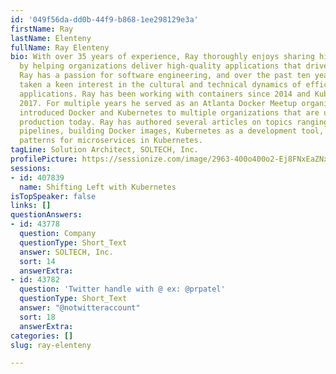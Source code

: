 ```yaml
---
id: '049f56da-dd0b-44f9-b868-1ee298129e3a'
firstName: Ray
lastName: Elenteny
fullName: Ray Elenteny
bio: With over 35 years of experience, Ray thoroughly enjoys sharing his experience
  by helping organizations deliver high-quality applications that drive business value.
  Ray has a passion for software engineering, and over the past ten years, Ray has
  taken a keen interest in the cultural and technical dynamics of efficiently delivering
  applications. Ray has been working with containers since 2014 and Kubernetes since
  2017. For multiple years he served as an Atlanta Docker Meetup organizer. He has
  introduced Docker and Kubernetes to multiple organizations that are using them in
  production today. Ray has authored several articles on topics ranging from deployment
  pipelines, building Docker images, Kubernetes as a development tool, and architectural
  patterns for microservices in Kubernetes.
tagLine: Solution Architect, SOLTECH, Inc.
profilePicture: https://sessionize.com/image/2963-400o400o2-Ej8FNxEaZNxE2iTW4NesB2.jpg
sessions:
- id: 407839
  name: Shifting Left with Kubernetes
isTopSpeaker: false
links: []
questionAnswers:
- id: 43778
  question: Company
  questionType: Short_Text
  answer: SOLTECH, Inc.
  sort: 14
  answerExtra: 
- id: 43782
  question: 'Twitter handle with @ ex: @prpatel'
  questionType: Short_Text
  answer: "@notwitteraccount"
  sort: 18
  answerExtra: 
categories: []
slug: ray-elenteny

---
```


